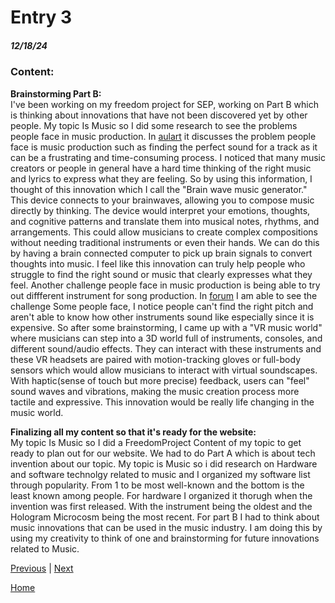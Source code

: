 # Entry 3
##### 12/18/24
### Content:
**Brainstorming Part B:**  
I've been working on my freedom project for SEP, working on Part B which is thinking about innovations that have not been discovered yet by other people. My topic Is Music so I did some research to see the problems people face in music production. In [aulart](https://www.aulart.com/blog/6-solutions-to-pain-points-in-music-production/?srsltid=AfmBOoo9_ALKiJJ3M5eHyegPsCbPYNZ6P1uPkl7tFDKQm8Toh1xMocdc) it discusses the problem people face is music production such as finding the perfect sound for a track as it can be a frustrating and time-consuming process. I noticed that many music creators or people in general have a hard time thinking of the right music and lyrics to express what they are feeling. So by using this information, I thought of this innovation which I call the "Brain wave music generator." This device connects to your brainwaves, allowing you to compose music directly by thinking. The device would interpret your emotions, thoughts, and cognitive patterns and translate them into musical notes, rhythms, and arrangements. This could allow musicians to create complex compositions without needing traditional instruments or even their hands.
We can do this by having a brain connected computer to pick up brain signals to convert thoughts into music. I feel like this innovation can truly help people who struggle to find the right sound or music that clearly expresses what they feel. Another challenge people face in music production is being able to try out diffferent instrument for song production. In [forum](https://forums.songstuff.com/topic/59402-overcoming-challenges-in-music-production-share-your-stories/) I am able to see the challenge Some people face, I notice people can't find the right pitch and aren't able to know how other instruments sound like especially since it is expensive. So after some brainstorming, I came up with a "VR music world" where musicians can step into a 3D world full of instruments, consoles, and different sound/audio effects. They can interact with these instruments and these VR headsets are paired with motion-tracking gloves or full-body sensors which would allow musicians to interact with virtual soundscapes. With haptic(sense of touch but more precise) feedback, users can "feel" sound waves and vibrations, making the music creation process more tactile and expressive. This innovation would be really life changing in the music world.

**Finalizing all my content so that it's ready for the website:**  
My topic Is Music so I did a FreedomProject Content of my topic to get ready to plan out for our website. We had to do Part A which is about tech invention about our topic. My topic is Music so i did research on Hardware and software technolgy related to music and I organized my software list through popularity. From 1 to be most well-known and the bottom is the least known among people. For hardware I organized it thorugh when the invention was first released. With the instrument being the oldest and the Hologram Microcosm being the most recent. For part B I had to think about music innovations that can be used in the music industry. I am doing this by using my creativity to think of one and brainstorming for future innovations related to Music.




[Previous](entry02.md) | [Next](entry04.md)

[Home](../README.md)
